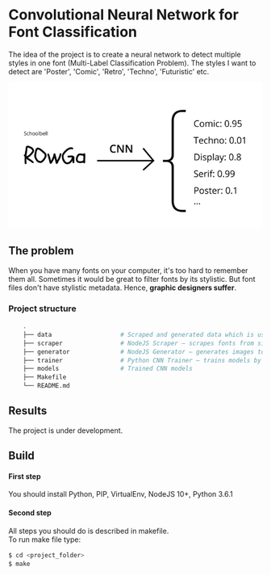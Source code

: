 # Convolutional Neural Network for Font Classification

The idea of the project is to create a neural network to detect multiple styles in one font (Multi-Label Classification Problem). 
The styles I want to detect are 'Poster', 'Comic', 'Retro', 'Techno', 'Futuristic' etc.

![What I expect](demo.png)

## The problem

When you have many fonts on your computer, it's too hard to remember them all. 
Sometimes it would be great to filter fonts by its stylistic. 
But font files don't have stylistic metadata.
Hence, **graphic designers suffer**. 


### Project structure
```sh
    .
    ├── data                   # Scraped and generated data which is used to train models
    ├── scraper                # NodeJS Scraper – scrapes fonts from sites
    ├── generator              # NodeJS Generator – generates images to train the neural network
    ├── trainer                # Python CNN Trainer – trains models by generated images
    ├── models                 # Trained CNN models
    ├── Makefile
    └── README.md
```

## Results
The project is under development.

## Build
#### First step
You should install Python, PIP, VirtualEnv, NodeJS 10+, Python 3.6.1
#### Second step
All steps you should do is described in makefile.\
To run make file type:
```sh
$ cd <project_folder>
$ make
```
